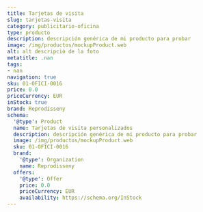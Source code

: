 ```yaml
---
title: Tarjetas de visita
slug: tarjetas-visita
category: publicitario-oficina
type: producto
description: descripción genérica de mi producto para probar
image: /img/productos/mockupProduct.web
alt: alt descripció de la foto
metatitle: .nan
tags:
- nan
navigation: true
sku: 01-OFICI-0016
price: 0.0
priceCurrency: EUR
inStock: true
brand: Reprodisseny
schema:
  '@type': Product
  name: Tarjetas de visita personalizados
  description: descripción genérica de mi producto para probar
  image: /img/productos/mockupProduct.web
  sku: 01-OFICI-0016
  brand:
    '@type': Organization
    name: Reprodisseny
  offers:
    '@type': Offer
    price: 0.0
    priceCurrency: EUR
    availability: https://schema.org/InStock
---
```

